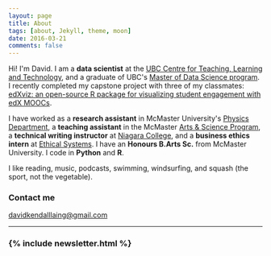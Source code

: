 ```yaml
---
layout: page
title: About
tags: [about, Jekyll, theme, moon]
date: 2016-03-21
comments: false
---
```


Hi! I'm David. I am a **data scientist** at the [UBC Centre for Teaching, Learning and Technology](http://ctlt.ubc.ca/), and a graduate of UBC's [Master of Data Science program](http://masterdatascience.science.ubc.ca/). I recently completed my capstone project with three of my classmates: [edXviz: an open-source R package for visualizing student engagement with edX MOOCs](https://github.com/AndrewLim1990/mooc_capstone_public).

I have worked as a **research assistant** in McMaster University's [Physics Department](http://www.physics.mcmaster.ca/), a **teaching assistant** in the McMaster [Arts & Science Program](https://artsci.mcmaster.ca/), a **technical writing instructor** at [Niagara College](http://www.niagaracollege.ca/), and a **business ethics intern** at [Ethical Systems](http://ethicalsystems.org/). I have an **Honours B.Arts Sc.** from McMaster University. I code in **Python** and **R**.

I like reading, music, podcasts, swimming, windsurfing, and squash (the sport, not the vegetable).

### Contact me

[davidkendalllaing@gmail.com](mailto:davidkendalllaing@gmail.com)

<hr class="hr-line">
<h3 class="title">
  {% include newsletter.html %}
</h3>
